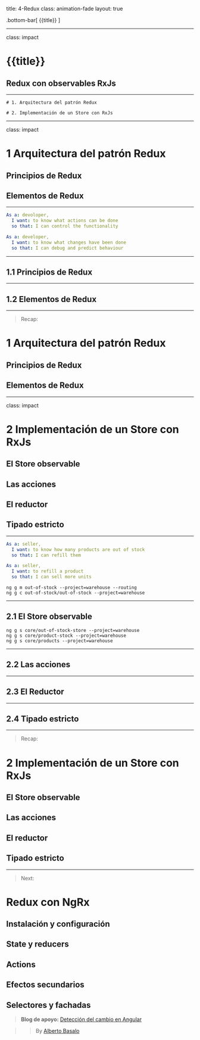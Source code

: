 title: 4-Redux
class: animation-fade
layout: true

.bottom-bar[
{{title}}
]

---

class: impact

# {{title}}

## Redux con observables RxJs

---

    # 1. Arquitectura del patrón Redux

    # 2. Implementación de un Store con RxJs



---

class: impact

# 1 Arquitectura del patrón Redux

## Principios de Redux
## Elementos de Redux

---

```yaml
As a: devoloper,
  I want: to know what actions can be done
  so that: I can control the functionality

As a: developer,
  I want: to know what changes have been done
  so that: I can debug and predict behaviour
```

---

## 1.1 Principios de Redux



---

## 1.2 Elementos de Redux


---

> Recap:

# 1 Arquitectura del patrón Redux

## Principios de Redux
## Elementos de Redux

---

class: impact

# 2 Implementación de un Store con RxJs

## El Store observable
## Las acciones
## El reductor
## Tipado estricto

---

```yaml
As a: seller,
  I want: to know how many products are out of stock
  so that: I can refill them

As a: seller,
  I want: to refill a product
  so that: I can sell more units

```
```
ng g m out-of-stock --project=warehouse --routing
ng g c out-of-stock/out-of-stock --project=warehouse
```

---

## 2.1 El Store observable

```
ng g s core/out-of-stock-store --project=warehouse
ng g s core/product-stock --project=warehouse
ng g s core/products --project=warehouse
```
---

## 2.2 Las acciones

---

## 2.3 El Reductor

---

## 2.4 Tipado estricto

---

> Recap:

# 2 Implementación de un Store con RxJs

## El Store observable
## Las acciones
## El reductor
## Tipado estricto

---

> Next:

# Redux con NgRx

## Instalación y configuración
## State y reducers
## Actions
## Efectos secundarios
## Selectores y fachadas


> **Blog de apoyo:** [Detección del cambio en Angular](https://academia-binaria.com/deteccion-del-cambio-en-Angular/)

> > By [Alberto Basalo](https://twitter.com/albertobasalo)
